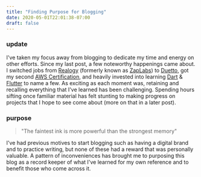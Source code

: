 ```yaml
---
title: "Finding Purpose for Blogging"
date: 2020-05-01T22:01:38-07:00
draft: false
---
```


### update
I've taken my focus away from blogging to dedicate my time and energy on other efforts. Since my last post, a few
noteworthy happenings came about. I switched jobs from [Realogy](https://www.realogy.com/) (formerly known as 
[ZapLabs](https://www.zaplabs.com/)) to [Duetto](https://www.duettocloud.com/), got my second 
[AWS Certification](https://aws.amazon.com/certification/), and heavily invested into learning [Dart](https://dart.dev/)
 & [Flutter](https://flutter.dev/) to name a few. As exciting as each moment was, retaining and recalling everything 
 that I've learned has been challenging. Spending hours sifting once familiar material has felt stunting to making 
 progress on projects that I hope to see come about (more on that in a later post).

### purpose
> "The faintest ink is more powerful than the strongest memory"

I've had previous motives to start blogging such as having a digital brand and to practice writing, but none of these had 
a reward that was personally valuable. A pattern of inconveniences has brought me to purposing this blog as a record 
keeper of what I've learned for my own reference and to benefit those who come across it.